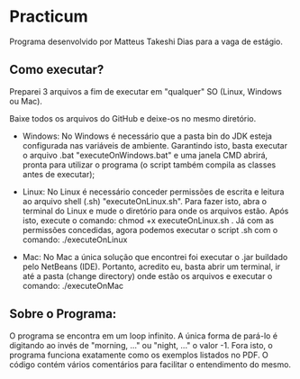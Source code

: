 # Practicum

Programa desenvolvido por Matteus Takeshi Dias para a vaga de estágio.

## Como executar?
Preparei 3 arquivos a fim de executar em "qualquer" SO (Linux, Windows ou Mac). 

Baixe todos os arquivos do GitHub e deixe-os no mesmo diretório.

* Windows: No Windows é necessário que a pasta bin do JDK esteja configurada nas variáveis de ambiente. Garantindo isto, basta executar o arquivo .bat "executeOnWindows.bat" e uma janela CMD abrirá, pronta para utilizar o programa (o script também compila as classes antes de executar);

* Linux: No Linux é necessário conceder permissões de escrita e leitura ao arquivo shell (.sh) "executeOnLinux.sh". Para fazer isto, abra o terminal do Linux e mude o diretório para onde os arquivos estão. Após isto, execute o comando: chmod +x executeOnLinux.sh . Já com as permissões concedidas, agora podemos executar o script .sh com o comando: ./executeOnLinux

* Mac: No Mac a única solução que encontrei foi executar o .jar buildado pelo NetBeans (IDE). Portanto, acredito eu, basta abrir um terminal, ir até a pasta (change directory) onde estão os arquivos e executar o comando: ./executeOnMac


## Sobre o Programa:
O programa se encontra em um loop infinito. A única forma de pará-lo é digitando ao invés de "morning, ..." ou "night, ..." o valor -1. Fora isto, o programa funciona exatamente como os exemplos listados no PDF. O código contém vários comentários para facilitar o entendimento do mesmo.
